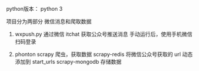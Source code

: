 
python版本： python 3

项目分为两部分  微信消息和爬取数据

1. wxpush.py
通过微信 itchat 获取公众号推送消息
手动运行后，使用手机微信扫码登录

2. phonton
scrapy 爬虫，获取数据
scrapy-redis 将微信公众号获取的 url 动态添加到 start_urls
scrapy-mongodb 存储数据
